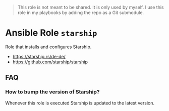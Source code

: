 > This role is not meant to be shared. It is only used by myself.
> I use this role in my playbooks by adding the repo as a Git submodule.

# Ansible Role `starship`

Role that installs and configures Starship.

- <https://starship.rs/de-de/>
- <https://github.com/starship/starship>

## FAQ

### How to bump the version of Starship?

Whenever this role is executed Starship is updated to the latest version.

